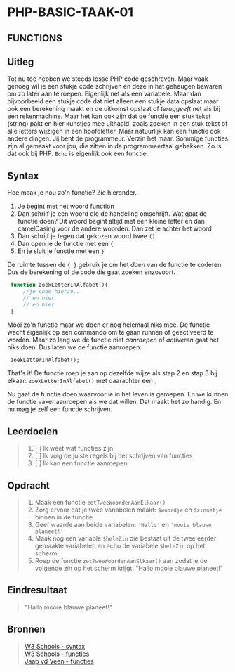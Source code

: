 # PHP-BASIC-TAAK-01

## FUNCTIONS

## Uitleg

Tot nu toe hebben we steeds losse PHP code geschreven. Maar vaak genoeg wil je een stukje code schrijven en deze in het geheugen bewaren om zo later aan te roepen. Eigenlijk net als een variabele. Maar dan bijvoorbeeld een stukje code dat niet alleen een stukje data opslaat maar ook een berekening maakt en de uitkomst opslaat of _teruggeeft_ net als bij een rekenmachine. Maar het kan ook zijn dat de functie een stuk tekst (string) pakt en hier kunstjes mee uithaald, zoals zoeken in een stuk tekst of alle letters wijzigen in een hoofdletter. Maar natuurlijk kan een functie ook andere dingen. Jij bent de programmeur. Verzin het maar.
Sommige functies zijn al gemaakt voor jou, die zitten in de programmeertaal gebakken. Zo is dat ook bij PHP. `Echo` is eigenlijk ook een functie.

## Syntax

Hoe maak je nou zo'n functie? Zie hieronder.

1. Je begint met het woord function
2. Dan schrijf je een woord die de handeling omschrijft. Wat gaat de functie doen? Dit woord begint altijd met een kleine letter en dan camelCasing voor de andere woorden. Dan zet je achter het woord
3. Dan schrijf je tegen dat gekozen woord twee `()`
4. Dan open je de functie met een `{`
5. En je sluit je functie met een `}`

De ruimte tussen de `{ }` gebruik je om het _doen_ van de functie te coderen. Dus de berekening of de code die gaat zoeken enzovoort.

```php
 function zoekLetterInAlfabet(){
     //je code hierzo...
     // en hier
     // en hier
 }
```

Mooi zo'n functie maar we doen er nog helemaal niks mee. De functie wacht eigenlijk op een commando om te gaan runnen of geactiveerd te worden. Maar zo lang we de functie niet _aanroepen_ of _activeren_ gaat het niks doen.
Dus laten we de functie aanroepen:

```php
 zoekLetterInAlfabet();
```

That's it! De functie roep je aan op dezelfde wijze als stap 2 en stap 3 bij elkaar: `zoekLetterInAlfabet()` met daarachter een `;`

Nu gaat de functie doen waarvoor ie in het leven is geroepen. En we kunnen de functie vaker aanroepen als we dat willen. Dat maakt het zo handig. En nu mag je zelf een functie schrijven.

## Leerdoelen

> 1.  [ ] Ik weet wat functies zijn
> 2.  [ ] Ik volg de juiste regels bij het schrijven van functies
> 3.  [ ] Ik kan een functie aanroepen

## Opdracht

> 1. Maak een functie `zetTweeWoordenAanElkaar()`
> 2. Zorg ervoor dat je twee variabelen maakt: `$woordje` en `$zinnetje` binnen in de functie
> 3. Geef waarde aan beide variabelen: `'Hallo'` en `'mooie blauwe planeet!'`
> 4. Maak nog een variable `$heleZin` die bestaat uit de twee eerder gemaakte variabelen en echo de variabele `$heleZin` op het scherm.
> 5. Roep de functie `zetTweeWoordenAanElkaar()` aan zodat je de volgende zin op het scherm krijgt: "Hallo mooie blauwe planeet!"

## Eindresultaat

> "Hallo mooie blauwe planeet!"

## Bronnen

> [W3 Schools - syntax](https://www.w3schools.com/PHP/php_syntax.asp)  
> [W3 Schools - functies](https://www.w3schools.com/php/php_functions.asp)  
> [Jaap vd Veen - functies](https://phpbasis.jaapvdveen.nl/basiscursus-php/les-3-inleiding-functies/)
